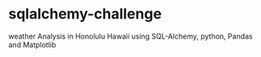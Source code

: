 # sqlalchemy-challenge
weather Analysis in Honolulu Hawaii using SQL-Alchemy, python, Pandas and Matplotlib
